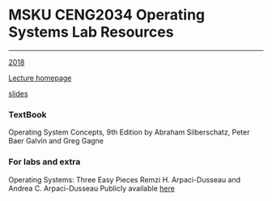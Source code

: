 # MSKU CENG2034 Operating Systems Lab Resources
-----------------------------

[2018](https://gitlab.com/CakirHuseyin/CENG_2034_Operating_Systems-2018)

[Lecture homepage](http://wiki.netseclab.mu.edu.tr/index.php?title=CENG_2034:_Operating_Systems)

[slides](http://netseclab.mu.edu.tr/lectures/ceng/ceng2034/Slides/)

### TextBook

Operating System Concepts, 9th Edition by Abraham Silberschatz, Peter Baer Galvin and Greg Gagne

### For labs and extra

Operating Systems: Three Easy Pieces Remzi H. Arpaci-Dusseau and Andrea C. Arpaci-Dusseau 
Publicly available [here](http://pages.cs.wisc.edu/~remzi/OSTEP/)

